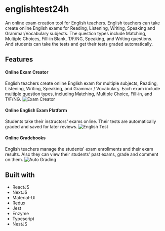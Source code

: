# englishtest24h
An online exam creation tool for English teachers. English teachers can take create online English exams for Reading, Listening, Writing, Speaking and Grammar/Vocabulary subjects. The question types include Matching, Multiple Choices, Fill-in Blank, T/F/NG, Speaking, and Writing questions. And students can take the tests and get their tests graded automatically.
## Features
#### **Online Exam Creator**
English teachers create online English exam for multiple subjects, Reading, Listening, Writing, Speaking, and Grammar / Vocabulary. Each exam include multiple question types, including Matching, Multiple Choice, Fill-in, and T/F/NG.
![Exam Creator](https://github.com/huyenNguyen20/englishtest24h-frontend/blob/main/public/images/AboutUs1.png)
#### **Online English Exam Platform**
Students take their instructors' exams online. Their tests are automatically graded and saved for later reviews.
![English Test](https://github.com/huyenNguyen20/englishtest24h-frontend/blob/main/public/images/AboutUs2.png)
#### **Online Gradebooks**
English teachers manage the students' exam enrollments and their exam results. Also they can view their students' past exams, grade and comment on them.
![Auto Grading](https://github.com/huyenNguyen20/englishtest24h-frontend/blob/main/public/images/AboutUs3.png)
## Built with
* ReactJS
* NextJS
* Material-UI
* Redux
* Jest
* Enzyme
* Typescript
* NestJS
